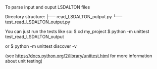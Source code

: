 To parse input and ouput LSDALTON files 



Directory structure:
├── read_LSDALTON_output.py
└── test_read_LSDALTON_output.py



You can just run the tests like so:
$ cd my_project
$ python -m unittest test_read_LSDALTON_output

or
$ python -m unittest discover -v

(see https://docs.python.org/2/library/unittest.html for more information about unit testing)